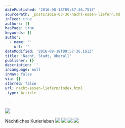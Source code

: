 ```yaml
---
datePublished: '2016-08-18T09:57:36.751Z'
sourcePath: _posts/2016-03-30-nacht-essen-liefern.md
inFeed: true
authors: []
hasPage: true
keywords: []
author:
  - name: ''
    url: ''
dateModified: '2016-08-18T09:57:36.161Z'
title: 'Nacht, Stadt, überall'
publisher: {}
description: ''
inLanguage: null
inNav: false
via: {}
starred: false
url: nacht-essen-liefern/index.html
_type: Article

---
```

![](https://s3-us-west-2.amazonaws.com/the-grid-img/p/b0434c412981320a5efea08a411c46ac9f860ca0.jpg)

Nächtliches Kurierleben
![](https://s3-us-west-2.amazonaws.com/the-grid-img/p/51dca02e3cbcd61e44cf33d41cee5184ec3a4be2.jpg)
![](https://s3-us-west-2.amazonaws.com/the-grid-img/p/c7a0999bb0541327911e27ef3b8b2dcf3a4a5f26.jpg)
![](https://s3-us-west-2.amazonaws.com/the-grid-img/p/7efe45f47514aa09c93c0c2608bae7ddd51531b9.jpg)
![](https://s3-us-west-2.amazonaws.com/the-grid-img/p/73b6080dfdf6ecacf9dcebcbb1d7acc29d72e7c8.jpg)